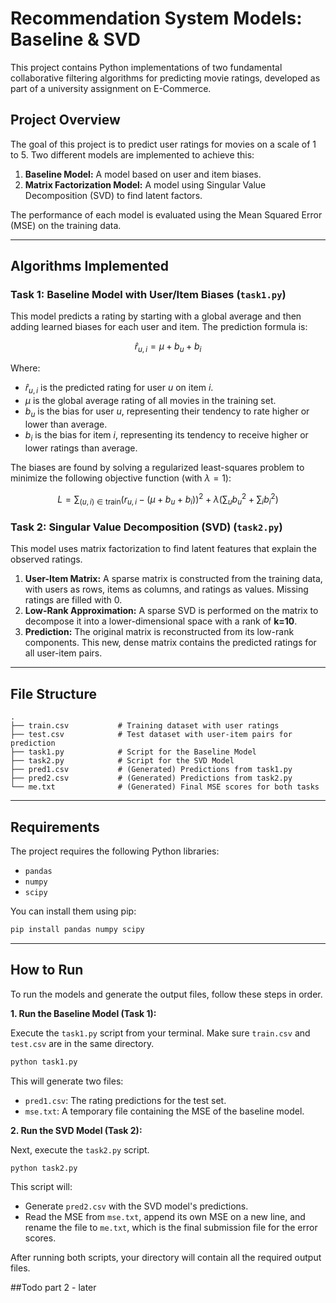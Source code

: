# Recommendation System Models: Baseline & SVD

This project contains Python implementations of two fundamental collaborative filtering algorithms for predicting movie ratings, developed as part of a university assignment on E-Commerce.

## Project Overview

The goal of this project is to predict user ratings for movies on a scale of 1 to 5. Two different models are implemented to achieve this:

1.  **Baseline Model:** A model based on user and item biases.
2.  **Matrix Factorization Model:** A model using Singular Value Decomposition (SVD) to find latent factors.

The performance of each model is evaluated using the Mean Squared Error (MSE) on the training data.

---

## Algorithms Implemented

### Task 1: Baseline Model with User/Item Biases (`task1.py`)

This model predicts a rating by starting with a global average and then adding learned biases for each user and item. The prediction formula is:

$$ \hat{r}_{u,i} = \mu + b_u + b_i $$

Where:
-   $\hat{r}_{u,i}$ is the predicted rating for user *u* on item *i*.
-   $\mu$ is the global average rating of all movies in the training set.
-   $b_u$ is the bias for user *u*, representing their tendency to rate higher or lower than average.
-   $b_i$ is the bias for item *i*, representing its tendency to receive higher or lower ratings than average.

The biases are found by solving a regularized least-squares problem to minimize the following objective function (with $\lambda=1$):

$$ L = \sum_{(u,i) \in \text{train}} (r_{u,i} - (\mu + b_u + b_i))^2 + \lambda(\sum_{u}b_u^2 + \sum_{i}b_i^2) $$

### Task 2: Singular Value Decomposition (SVD) (`task2.py`)

This model uses matrix factorization to find latent features that explain the observed ratings.

1.  **User-Item Matrix:** A sparse matrix is constructed from the training data, with users as rows, items as columns, and ratings as values. Missing ratings are filled with 0.
2.  **Low-Rank Approximation:** A sparse SVD is performed on the matrix to decompose it into a lower-dimensional space with a rank of **k=10**.
3.  **Prediction:** The original matrix is reconstructed from its low-rank components. This new, dense matrix contains the predicted ratings for all user-item pairs.

---

## File Structure

```
.
├── train.csv           # Training dataset with user ratings
├── test.csv            # Test dataset with user-item pairs for prediction
├── task1.py            # Script for the Baseline Model
├── task2.py            # Script for the SVD Model
├── pred1.csv           # (Generated) Predictions from task1.py
├── pred2.csv           # (Generated) Predictions from task2.py
└── me.txt              # (Generated) Final MSE scores for both tasks
```

---

## Requirements

The project requires the following Python libraries:

-   `pandas`
-   `numpy`
-   `scipy`

You can install them using pip:
```bash
pip install pandas numpy scipy
```

---

## How to Run

To run the models and generate the output files, follow these steps in order.

**1. Run the Baseline Model (Task 1):**

Execute the `task1.py` script from your terminal. Make sure `train.csv` and `test.csv` are in the same directory.

```bash
python task1.py
```

This will generate two files:
-   `pred1.csv`: The rating predictions for the test set.
-   `mse.txt`: A temporary file containing the MSE of the baseline model.

**2. Run the SVD Model (Task 2):**

Next, execute the `task2.py` script.

```bash
python task2.py
```

This script will:
-   Generate `pred2.csv` with the SVD model's predictions.
-   Read the MSE from `mse.txt`, append its own MSE on a new line, and rename the file to `me.txt`, which is the final submission file for the error scores.

After running both scripts, your directory will contain all the required output files.

##Todo part 2 - later
